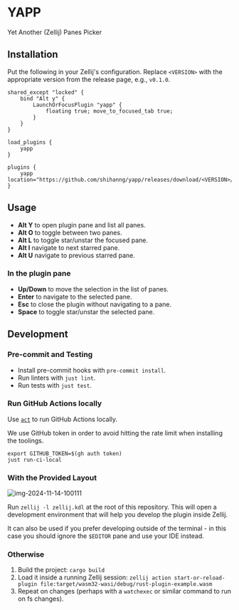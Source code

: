 # YAPP

Yet Another (Zellij) Panes Picker

## Installation

Put the following in your Zellij's configuration.
Replace `<VERSION>` with the appropriate version from the release page, e.g., `v0.1.0`.

```kdl
shared_except "locked" {
    bind "Alt y" {
        LaunchOrFocusPlugin "yapp" {
            floating true; move_to_focused_tab true;
        }
    }
}

load_plugins {
    yapp
}

plugins {
    yapp location="https://github.com/shihanng/yapp/releases/download/<VERSION>/yapp.wasm"
}
```

## Usage

- **Alt Y** to open plugin pane and list all panes.
- **Alt O** to toggle between two panes.
- **Alt L** to toggle star/unstar the focused pane.
- **Alt I** navigate to next starred pane.
- **Alt U** navigate to previous starred pane.

### In the plugin pane

- **Up/Down** to move the selection in the list of panes.
- **Enter** to navigate to the selected pane.
- **Esc** to close the plugin without navigating to a pane.
- **Space** to toggle star/unstar the selected pane.

## Development

### Pre-commit and Testing

- Install pre-commit hooks with `pre-commit install`.
- Run linters with `just lint`.
- Run tests with `just test`.

### Run GitHub Actions locally

Use [`act`](https://github.com/nektos/act) to run GitHub Actions locally.

We use GitHub token in order to avoid hitting the rate limit
when installing the toolings.

```shell
export GITHUB_TOKEN=$(gh auth token)
just run-ci-local
```

### With the Provided Layout

![img-2024-11-14-100111](https://github.com/user-attachments/assets/e3bae15c-1f94-4d4a-acea-a036f8afdf67)

Run `zellij -l zellij.kdl` at the root of this repository.
This will open a development environment that
will help you develop the plugin inside Zellij.

It can also be used if you prefer developing outside
of the terminal - in this case you should
ignore the `$EDITOR` pane and use your IDE instead.

### Otherwise

1. Build the project: `cargo build`
2. Load it inside a running Zellij session:
   `zellij action start-or-reload-plugin file:target/wasm32-wasi/debug/rust-plugin-example.wasm`
3. Repeat on changes (perhaps with a `watchexec` or
   similar command to run on fs changes).
